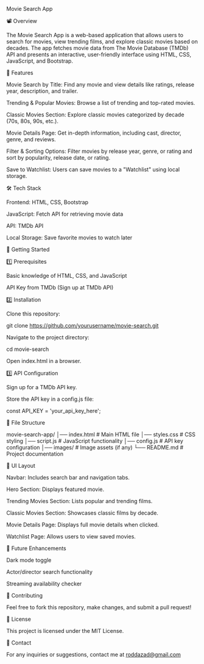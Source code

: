Movie Search App

📽️ Overview

The Movie Search App is a web-based application that allows users to search for movies, view trending films, and explore classic movies based on decades. The app fetches movie data from The Movie Database (TMDb) API and presents an interactive, user-friendly interface using HTML, CSS, JavaScript, and Bootstrap.

🎯 Features

Movie Search by Title: Find any movie and view details like ratings, release year, description, and trailer.

Trending & Popular Movies: Browse a list of trending and top-rated movies.

Classic Movies Section: Explore classic movies categorized by decade (70s, 80s, 90s, etc.).

Movie Details Page: Get in-depth information, including cast, director, genre, and reviews.

Filter & Sorting Options: Filter movies by release year, genre, or rating and sort by popularity, release date, or rating.

Save to Watchlist: Users can save movies to a "Watchlist" using local storage.

🛠️ Tech Stack

Frontend: HTML, CSS, Bootstrap

JavaScript: Fetch API for retrieving movie data

API: TMDb API

Local Storage: Save favorite movies to watch later

🚀 Getting Started

1️⃣ Prerequisites

Basic knowledge of HTML, CSS, and JavaScript

API Key from TMDb (Sign up at TMDb API)

2️⃣ Installation

Clone this repository:

git clone https://github.com/yourusername/movie-search.git

Navigate to the project directory:

cd movie-search

Open index.html in a browser.

3️⃣ API Configuration

Sign up for a TMDb API key.

Store the API key in a config.js file:

const API_KEY = 'your_api_key_here';

📌 File Structure

movie-search-app/
│── index.html       # Main HTML file
│── styles.css       # CSS styling
│── script.js        # JavaScript functionality
│── config.js        # API key configuration
│── images/          # Image assets (if any)
└── README.md        # Project documentation

🎨 UI Layout

Navbar: Includes search bar and navigation tabs.

Hero Section: Displays featured movie.

Trending Movies Section: Lists popular and trending films.

Classic Movies Section: Showcases classic films by decade.

Movie Details Page: Displays full movie details when clicked.

Watchlist Page: Allows users to view saved movies.

📌 Future Enhancements

Dark mode toggle

Actor/director search functionality

Streaming availability checker

🙌 Contributing

Feel free to fork this repository, make changes, and submit a pull request!

📜 License

This project is licensed under the MIT License.

📧 Contact

For any inquiries or suggestions, contact me at roddazad@gmail.com


